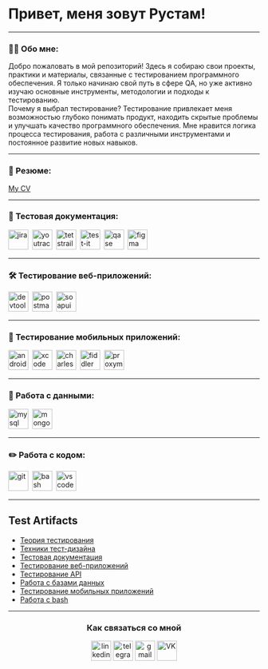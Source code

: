 # Привет, меня зовут Рустам!

---

### 👨‍💻 Обо мне:

Добро пожаловать в мой репозиторий! Здесь я собираю свои проекты, практики и материалы, связанные с тестированием программного обеспечения. Я только начинаю свой путь в сфере QA, но уже активно изучаю основные инструменты, методологии и подходы к тестированию.  
Почему я выбрал тестирование?
Тестирование привлекает меня возможностью глубоко понимать продукт, находить скрытые проблемы и улучшать качество программного обеспечения. Мне нравится логика процесса тестирования, работа с различными инструментами и постоянное развитие новых навыков.

---

### 📝 Резюме:
  <a href="https://disk.yandex.ru/i/WmKSV1b3wUgTYw](https://disk.yandex.ru/i/TzNIopaxOa6pVQ">My CV</a>  </li>

---

### 📁 Тестовая документация: 

<div>
  <img src="https://cdn.jsdelivr.net/gh/devicons/devicon/icons/jira/jira-original.svg" title="jira" alt="jira" width="40" height="40"/>&nbsp
  <img src="https://upload.wikimedia.org/wikipedia/commons/thumb/8/8d/YouTrack_Icon.svg/1024px-YouTrack_Icon.svg.png?20200803082248" title="youtrack" alt="youtrack" width="40" height="40"/>&nbsp
  <img src="https://codahosted.io/packs/21236/unversioned/assets/LOGO/ba1091c59bab89cd2fd0f289622731fe16113d7b00905abe64759c313a4b73b76c1b0426076ed76cb74752234c734131df46992d5b8b48fc13e264240e4f7119f736cfeb64df36ded54b5cbf6198b9cadedf18dd0cac5c7dbcd16e6336c29363cd1292ba" title="testrail" alt="tetstrail" width="40" height="40"/>&nbsp
  <img src="https://docs.testit.software/images/testit_logo_icon_blue.png" title="test-it" alt="test-it" width="40" height="40"/>&nbsp
  <img src="https://luna1.co/eb0187.png" title="qase" alt="qase" width="40" height="40"/>&nbsp
  <img src="https://cdn.jsdelivr.net/gh/devicons/devicon/icons/figma/figma-original.svg" title="figma" alt="figma" width="40" height="40"/>&nbsp
</div>

---

### 🛠 Тестирование веб-приложений:

<div>
  <img src="https://d33wubrfki0l68.cloudfront.net/38b5c953a4667366685d55db55d057c86db1fc54/a0fdc/static/acae6b24d940347661ca901ea07f47c1/chrome-dev-logo-icon.png" title="devtools" alt="devtools" width="40" height="40"/>&nbsp
  <img src="https://uxwing.com/wp-content/themes/uxwing/download/brands-and-social-media/postman-icon.png" title="postman" alt="postman" width="40" height="40"/>&nbsp
  <img src="https://static0.smartbear.co/smartbearbrand/media/images/home/soapui-icon.svg" title="soapui" alt="soapui" width="40" height="40"/>&nbsp
</div>

---

### 📱 Тестирование мобильных приложений:

<div>
  <img src="https://cdn.jsdelivr.net/gh/devicons/devicon/icons/androidstudio/androidstudio-original.svg" title="android-studio" alt="android-studio" width="40" height="40"/>&nbsp
  <img src="https://cdn.jsdelivr.net/gh/devicons/devicon/icons/xcode/xcode-original.svg" title="xcode" alt="xcode" width="40" height="40"/>&nbsp
  <img src="https://user-images.githubusercontent.com/15472/41327135-e4bf090c-6eca-11e8-9b76-032e8e2b0707.png" title="charles-proxy" alt="charles-proxy" width="40" height="40"/>&nbsp
  <img src="https://www.megaleechers.com/storage/Fiddler-Everywhere-Icon.png" title="fiddler" alt="fiddler" width="40" height="40"/>&nbsp
  <img src="https://s3.amazonaws.com/s3.roaringapps.com/assets/icons/1605177784429-Proxyman.png" title="proxyman" alt="proxyman" width="40" height="40"/>&nbsp
</div>


---

### 💾 Работа с данными:

<div>
  <img src="https://cdn.jsdelivr.net/gh/devicons/devicon/icons/mysql/mysql-original.svg" title="mysql" alt="mysql" width="40" height="40"/>&nbsp
  <img src="https://cdn.jsdelivr.net/gh/devicons/devicon/icons/mongodb/mongodb-original.svg" title="mongodb" alt="mongodb" width="40" height="40"/>&nbsp
</div>

---

### ✏️ Работа с кодом:

<div>
  <img src="https://cdn.jsdelivr.net/gh/devicons/devicon/icons/git/git-original.svg" title="git" alt="git" width="40" height="40"/>&nbsp
  <img src="https://upload.wikimedia.org/wikipedia/commons/thumb/4/4b/Bash_Logo_Colored.svg/1024px-Bash_Logo_Colored.svg.png?20180723054350" title="bash" alt="bash" width="40" height="40"/>&nbsp
  <img src="https://cdn.jsdelivr.net/gh/devicons/devicon/icons/vscode/vscode-original.svg" title="vscode" alt="vscode" width="40" height="40"/>&nbsp
  
</div>

---

</p>
<h2>Test Artifacts </h2>
<p> 
 <ul>
  <li>  <a href="https://github.com/Sayrus444/Theory">Теория тестирования</a>  </li>
<li>  <a href="https://github.com/Sayrus444/Design">Техники тест-дизайна</a>  </li>
<li>  <a href="https://github.com/Sayrus444/Docs"> Тестовая документация </a>   </li>
<li> <a href="https://github.com/Sayrus444/Web">Тестирование веб-приложений</a>   </li>
<li>  <a href="https://github.com/Sayrus444/API">Тестирование API</a>  </li>
<li>  <a href="https://github.com/Sayrus444/Database"> Работа с базами данных</a>   </li>
<li> <a href="https://github.com/Sayrus444/Mobile">Тестирование мобильных приложений</a>  </li>
<li> <a href="https://github.com/Sayrus444/git_bash"> Работа с bash </a>  </li>
</ul>

---

</p>
<h3 align="center"> Как связаться со мной </h3>
<p align="center">
<a href= "mailto:say.rus44@mail.ru"><img src="https://play-lh.googleusercontent.com/yVc-bdEeogx-PWeUXenc8Ugfm-t-hsIsFZ-IbzM-JB4il9qL-bkR4LsiasTuDM2Bag" width="40" height="40" alt="linkedin"/></a>
<a href= "https://t.me/SayRus44"><img src="https://img.icons8.com/?size=512&id=63306&format=png" width="40" height="40" alt="telegram"/></a>
<a href= "mailto:say.rus4444@gmail.com"><img src="https://img.icons8.com/?size=512&id=P7UIlhbpWzZm&format=png" width="40" height="40" alt="gmail"/></a>
<a href="https://vk.com/id49562802" target="_blank"><img src="https://cdn-icons-png.flaticon.com/512/5968/5968835.png" width="40" height="40" alt="VK" /></a>
</p>

<!-- ### 💻 Пройденные курсы:

| Курсы                                                           | Дата              |
| ----------------------------------------------------------------| :---------------: |
| https://rusau.net/ "Пакет Junior"                            | 11/2024 - 02/2025 |

--- -->

<!-- ![Visitor Badge](https://visitor-badge.laobi.icu/badge?page_id=testrusau) -->


<!--
**Sayrus444/Sayrus444** is a ✨ _special_ ✨ repository because its `README.md` (this file) appears on your GitHub profile.

Here are some ideas to get you started:

- 🔭 I’m currently working on ...
- 🌱 I’m currently learning ...
- 👯 I’m looking to collaborate on ...
- 🤔 I’m looking for help with ...
- 💬 Ask me about ...
- 📫 How to reach me: ...
- 😄 Pronouns: ...
- ⚡ Fun fact: ...
-->
